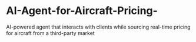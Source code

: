 # AI-Agent-for-Aircraft-Pricing-
AI-powered agent that interacts with clients while sourcing real-time pricing for aircraft from a third-party market
